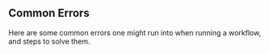 ## Common Errors
Here are some common errors one might run into when running a workflow, and steps to solve them.

